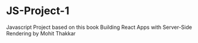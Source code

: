# JS-Project-1
Javascript Project based on this book Building React Apps with Server-Side Rendering by Mohit Thakkar
